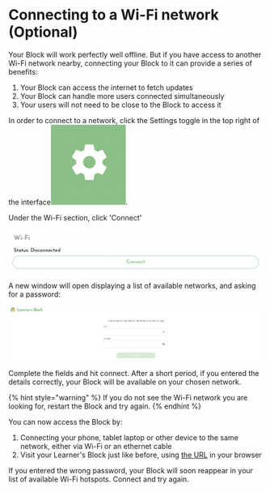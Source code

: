 # Connecting to a Wi-Fi network \(Optional\)

Your Block will work perfectly well offline. But if you have access to another Wi-Fi network nearby, connecting your Block to it can provide a series of benefits:

1. Your Block can access the internet to fetch updates
2. Your Block can handle more users connected simultaneously
3. Your users will not need to be close to the Block to access it

In order to connect to a network, click the Settings toggle in the top right of the interface![](../.gitbook/assets/screenshot-2021-03-23-at-13.23.52%20%281%29.png).

Under the Wi-Fi section, click 'Connect'

![](../.gitbook/assets/screenshot-2021-03-23-at-14.44.42.png)

A new window will open displaying a list of available networks, and asking for a password:

![](../.gitbook/assets/wifi-login.jpg)

Complete the fields and hit connect. After a short period, if you entered the details correctly, your Block will be available on your chosen network. 

{% hint style="warning" %}
If you do not see the Wi-Fi network you are looking for, restart the Block and try again.
{% endhint %}

You can now access the Block by:

1. Connecting your phone, tablet laptop or other device to the same network, either via Wi-Fi or an ethernet cable
2. Visit your Learner's Block just like before, using [the URL](how-to-connect.md) in your browser

If you entered the wrong password, your Block will soon reappear in your list of available Wi-Fi hotspots. Connect and try again. 

